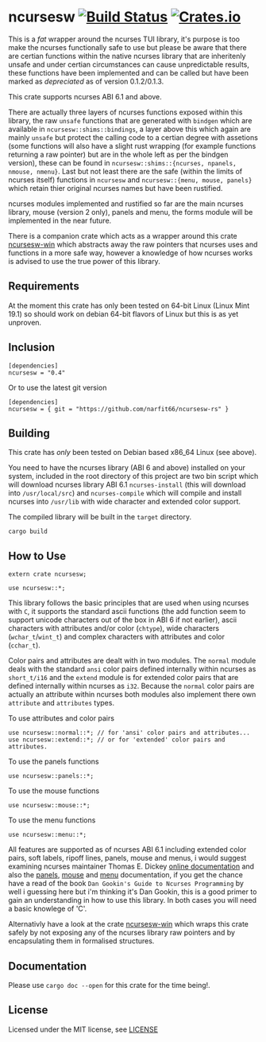 ncursesw [![Build Status](https://travis-ci.com/narfit66/ncursesw-rs.svg?branch=master)](https://travis-ci.com/narfit66/ncursesw-rs) [![Crates.io](https://img.shields.io/crates/v/ncursesw.svg)](https://crates.io/crates/ncursesw)
========

This is a *fat* wrapper around the ncurses TUI library, it's purpose is too make the ncurses functionally safe to use but please be aware that there are certian functions within the native ncurses library that are inheritenly unsafe and under certian circumstances can cause unpredictable results, these functions have been implemented and can be called but have been marked as *depreciated* as of version 0.1.2/0.1.3.

This crate supports ncurses ABI 6.1 and above.

There are actually three layers of ncurses functions exposed within this library, the raw `unsafe` functions that are generated with `bindgen` which are available in `ncursesw::shims::bindings`, a layer above this which again are mainly `unsafe` but protect the calling code to a certian degree with assetions (some functions will also have a slight rust wrapping (for example functions returning a raw pointer) but are in the whole left as per the bindgen version), these can be found in `ncursesw::shims::{ncurses, npanels, nmouse, nmenu}`. Last but not least there are the safe (within the limits of ncurses itself) functions in `ncursesw` and `ncursesw::{menu, mouse, panels}` which retain thier original ncurses names but have been rustified.

ncurses modules implemented and rustified so far are the main ncurses library, mouse (version 2 only), panels and menu, the forms module will be implemented in the near future.

There is a companion crate which acts as a wrapper around this crate [ncursesw-win](https://crates.io/crates/ncursesw-win) which abstracts away the raw pointers that ncurses uses and functions in a more safe way, however a knowledge of how ncurses works is advised to use the true power of this library.

## Requirements

At the moment this crate has only been tested on 64-bit Linux (Linux Mint 19.1) so should work on debian 64-bit flavors of Linux but this is as yet unproven.

## Inclusion

```
[dependencies]
ncursesw = "0.4"
```
Or to use the latest git version
```
[dependencies]
ncursesw = { git = "https://github.com/narfit66/ncursesw-rs" }
```

## Building

This crate has *only* been tested on Debian based x86_64 Linux (see above).

You need to have the ncurses library (ABI 6 and above) installed on your system, included in the root directory of this project are two bin script which will download ncurses library ABI 6.1 `ncurses-install` (this will download into `/usr/local/src`) and `ncurses-compile` which will compile and install ncurses into `/usr/lib` with wide character and extended color support.

The compiled library will be built in the `target` directory.

```
cargo build
```

## How to Use

```
extern crate ncursesw;

use ncursesw::*;
```

This library follows the basic principles that are used when using ncurses with `C`, it supports the standard ascii functions (the add function seem to support unicode characters out of the box in ABI 6 if not earlier), ascii characters with attributes and/or color (`chtype`), wide characters (`wchar_t`/`wint_t`) and complex characters with attributes and color (`cchar_t`).

Color pairs and attributes are dealt with in two modules. The `normal` module deals with the standard `ansi` color pairs defined internally within ncurses as `short_t/i16` and the `extend` module is for extended color pairs that are defined internally within ncurses as `i32`. Because the `normal` color pairs are actually an attribute within ncurses both modules also implement there own `attribute` and `attributes` types.

To use attributes and color pairs
```
use ncursesw::normal::*; // for 'ansi' color pairs and attributes...
use ncursesw::extend::*; // or for 'extended' color pairs and attributes.
```

To use the panels functions
```
use ncursesw::panels::*;
```

To use the mouse functions
```
use ncursesw::mouse::*;
```

To use the menu functions
```
use ncursesw::menu::*;
```

All features are supported as of ncurses ABI 6.1 including extended color pairs, soft labels, ripoff lines, panels, mouse and menus, i would suggest examining ncurses maintainer Thomas E. Dickey [online documentation](https://invisible-island.net/ncurses/man/ncurses.3x.html) and also the [panels](https://invisible-island.net/ncurses/man/panel.3x.html), [mouse](https://invisible-island.net/ncurses/man/curs_mouse.3x.html) and [menu](https://invisible-island.net/ncurses/man/menu.3x.html) documentation, if you get the chance have a read of the book `Dan Gookin's Guide to Ncurses Programming` by well i guessing here but i'm thinking it's Dan Gookin, this is a good primer to gain an understanding in how to use this library. In both cases you will need a basic knowlege of 'C'.

Alternativly have a look at the crate [ncursesw-win](https://crates.io/crates/ncursesw-win) which wraps this crate safely by not exposing any of the ncurses library raw pointers and by encapsulating them in formalised structures.

## Documentation

Please use `cargo doc --open` for this crate for the time being!.

## License

Licensed under the MIT license, see [LICENSE](LICENSE)
